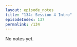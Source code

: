 ```yaml
---
layout: episode_notes
title: "134: Session 4 Intro"
episodeIndex: 137
permalink: /134
---
```

No notes yet.
